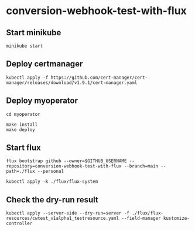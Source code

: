 # conversion-webhook-test-with-flux

## Start minikube

```shell
minikube start 
```

## Deploy certmanager

```shell
kubectl apply -f https://github.com/cert-manager/cert-manager/releases/download/v1.9.1/cert-manager.yaml
```

## Deploy myoperator

```shell
cd myoperator

make install
make deploy
```


## Start flux

```shell
flux bootstrap github --owner=$GITHUB_USERNAME --repository=conversion-webhook-test-with-flux --branch=main --path=./flux --personal

```

```shell
kubectl apply -k ./flux/flux-system
```

## Check the dry-run result

```shell
kubectl apply --server-side --dry-run=server -f ./flux/flux-resources/cwtest_v1alpha1_testresource.yaml --field-manager kustomize-controller
```
